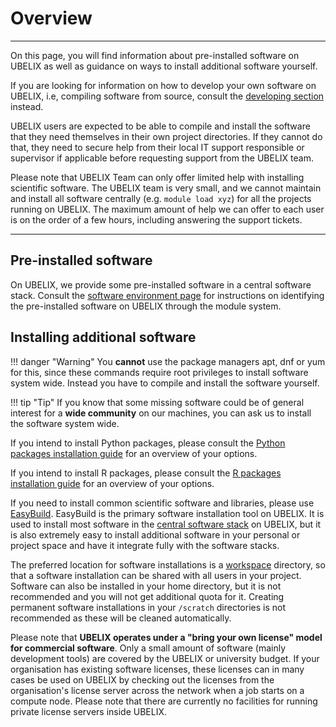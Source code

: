 # Overview

[developing-overview]: ../development/index.md
[python-install]: ./installing/python.md
[r-install]: ./installing/r.md
[easybuild]: ./installing/easybuild.md
[spack]: ./installing/spack.md
[contwrapper]: ../software/installing/container-wrapper.md
[singularity-container]: ../software/containers/singularity.md
[singularity-jobs]: ../runjobs/scheduled-jobs/container-jobs.md
[software-stacks]: ../runjobs/lumi_env/softwarestacks.md
[software-env]: ./Lmod_modules.md
[software-library]: https://lumi-supercomputer.github.io/LUMI-EasyBuild-docs
[install-policy]: ./policy.md
[workspace]: ../storage/index.md

---
On this page, you will find information about pre-installed software on UBELIX as well
as guidance on ways to install additional software yourself.

If you are looking for information on how to develop your own software on UBELIX,
i.e, compiling software from source, consult the [developing section][developing-overview] instead.

UBELIX users are expected to be able to compile and install the software that they need themselves in their own project directories. If they cannot do that, they need to secure help from their local IT support responsible or supervisor if applicable before requesting support from the UBELIX team.

Please note that UBELIX Team can only offer limited help with installing scientific software.
The UBELIX team is very small, and we cannot maintain and install all software centrally (e.g. `module load xyz`) for all the projects running on UBELIX. The maximum amount of help we can offer to each user is on the order of a few hours, including answering the support tickets.

---

## Pre-installed software

On UBELIX, we provide some pre-installed software in a central software stack. Consult the [software environment page][software-env] for instructions on identifying the pre-installed software on UBELIX through the module system.

## Installing additional software

!!! danger "Warning"
    You **cannot** use the package managers apt, dnf or yum for this, since these commands require root privileges to install software system wide. Instead you have to compile and install the software yourself. 

!!! tip "Tip"
    If you know that some missing software could be of general interest for a **wide community** on our machines, you can ask us to install the software system wide.

If you intend to install Python packages, please consult the [Python packages
installation guide][python-install] for an overview of your options.

If you intend to install R packages, please consult the [R packages
installation guide][r-install] for an overview of your options.

If you need to install common scientific software and libraries, please use [EasyBuild][easybuild].
EasyBuild is the primary software installation tool on UBELIX. It is used to install
most software in the [central software stack][software-env] on UBELIX, but it
is also extremely easy to install additional software in your personal or project
space and have it integrate fully with the software stacks.

The preferred location for software installations is a [workspace][workspace] directory,
so that a software installation can be shared with all users in your project.
Software can also be installed in your home directory, but it is not recommended
and you will not get additional quota for it. Creating permanent software
installations in your `/scratch` directories is not recommended as
these will be cleaned automatically.

Please note that **UBELIX operates under a "bring your own license" model for commercial software**. Only a small amount of software (mainly development tools) are covered by the UBELIX or university budget. If your organisation has existing software licenses, these licenses can in many cases be used on UBELIX by checking out the licenses from the organisation's license server across the network when a job starts on a compute node. Please note that there are currently no facilities for running private license servers inside UBELIX.

